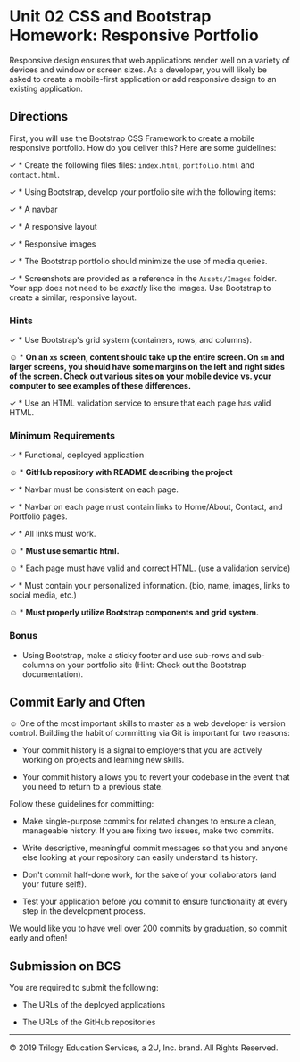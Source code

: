 # Unit 02 CSS and Bootstrap Homework: Responsive Portfolio

Responsive design ensures that web applications render well on a variety of devices and window or screen sizes. As a developer, you will likely be asked to create a mobile-first application or add responsive design to an existing application. 


## Directions

First, you will use the Bootstrap CSS Framework to create a mobile responsive portfolio. How do you deliver this? Here are some guidelines:

✓ * Create the following files files: `index.html`, `portfolio.html` and `contact.html`.

✓ * Using Bootstrap, develop your portfolio site with the following items:

   ✓ * A navbar

   ✓ * A responsive layout

   ✓ * Responsive images

✓ * The Bootstrap portfolio should minimize the use of media queries.

✓ * Screenshots are provided as a reference in the `Assets/Images` folder. Your app does not need to be _exactly_ like the images. Use Bootstrap to create a similar, responsive layout.

### Hints

✓ * Use Bootstrap's grid system (containers, rows, and columns).

☺︎ * **On an `xs` screen, content should take up the entire screen. On `sm` and larger screens, you should have some margins on the left and right sides of the screen. Check out various sites on your mobile device vs. your computer to see examples of these differences.**

✓ * Use an HTML validation service to ensure that each page has valid HTML.

### Minimum Requirements

✓ * Functional, deployed application

☺︎ * **GitHub repository with README describing the project**

✓  * Navbar must be consistent on each page.

✓  * Navbar on each page must contain links to Home/About, Contact, and Portfolio pages.

✓  * All links must work.

☺︎ * **Must use semantic html.**

☺︎ * Each page must have valid and correct HTML. (use a validation service)

✓ * Must contain your personalized information. (bio, name, images, links to social media, etc.)

☺︎ * **Must properly utilize Bootstrap components and grid system.**


### Bonus

* Using Bootstrap, make a sticky footer and use sub-rows and sub-columns on your portfolio site (Hint: Check out the Bootstrap documentation).


## Commit Early and Often

☺︎ One of the most important skills to master as a web developer is version control. Building the habit of committing via Git is important for two reasons:

* Your commit history is a signal to employers that you are actively working on projects and learning new skills.

* Your commit history allows you to revert your codebase in the event that you need to return to a previous state.

Follow these guidelines for committing:

* Make single-purpose commits for related changes to ensure a clean, manageable history. If you are fixing two issues, make two commits.

* Write descriptive, meaningful commit messages so that you and anyone else looking at your repository can easily understand its history.

* Don't commit half-done work, for the sake of your collaborators (and your future self!).

* Test your application before you commit to ensure functionality at every step in the development process.

We would like you to have well over 200 commits by graduation, so commit early and often!


## Submission on BCS

You are required to submit the following:

* The URLs of the deployed applications

* The URLs of the GitHub repositories

- - -

© 2019 Trilogy Education Services, a 2U, Inc. brand. All Rights Reserved.
